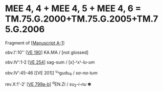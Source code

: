 # MEE 4, 4 + MEE 4, 5 + MEE 4, 6 = TM.75.G.2000+TM.75.G.2005+TM.75.G.2006

Fragment of [[Manuscript A-1]]

obv.I':10'' [[VE 190]]   KA.MA / [not glossed]

obv.IV':1-2 [[VE 254]]  sag-sum / [x]-⸢x⸣-*lu-um*

obv.IV':45-46   [[VE 201]]  <sup>u₂</sup>gudu<sub>4</sub> / *sa-na-tum*

rev.X:1'-2' [[VE 799a-b]]   <sup>d</sup>EN.ZI / *su*<sub>2</sub>-*i-nu* ✽

[//begin]: # "Autogenerated link references for markdown compatibility"
[Manuscript A-1]: <Manuscript A-1> "Manuscript A-1"
[VE 190]: <VE 190> "VE 190"
[VE 254]: <VE 254> "VE 254"
[VE 799a-b]: <VE 799a-b> "VE 799a-b"
[//end]: # "Autogenerated link references"
